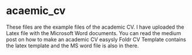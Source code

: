 # acaemic_cv
These files are the example files of the academic CV.
I have uploaded the Latex file with the Microsoft Word documents. You can read the medium post on how to make an academic CV easysly 
 Foldr CV Template contains the latex template and the MS word file is also in there.  
